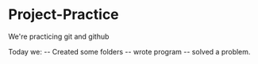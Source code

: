 # Project-Practice
We're practicing git and github


Today we:
-- Created some folders
-- wrote program
-- solved a problem.
